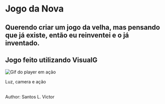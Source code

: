 # Jogo da Nova

## Querendo criar um jogo da velha, mas pensando que já existe, então eu reinventei e o já inventado.

## Jogo feito utilizando VisualG

![Gif do player em ação](https://raw.githubusercontent.com/victorluissantos/jogo-da-nova/main/screen.gif)
<p>Luz, camera e ação</p>
<br/>
Author: Santos L. Victor
